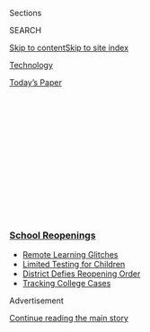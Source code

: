 <div id="app">

<div>

<div>

<div>

<div class="NYTAppHideMasthead css-1q2w90k e1suatyy0">

<div class="section css-ui9rw0 e1suatyy2">

<div class="css-eph4ug er09x8g0">

<div class="css-6n7j50">

</div>

<span class="css-1dv1kvn">Sections</span>

<div class="css-10488qs">

<span class="css-1dv1kvn">SEARCH</span>

</div>

[Skip to content](#site-content)[Skip to site
index](#site-index)

</div>

<div id="masthead-section-label" class="css-1wr3we4 eaxe0e00">

[Technology](https://www.nytimes3xbfgragh.onion/section/technology)

</div>

<div class="css-10698na e1huz5gh0">

</div>

</div>

<div id="masthead-bar-one" class="section hasLinks css-15hmgas e1csuq9d3">

<div class="css-uqyvli e1csuq9d0">

</div>

<div class="css-1uqjmks e1csuq9d1">

</div>

<div class="css-9e9ivx">

[](https://myaccount.nytimes3xbfgragh.onion/auth/login?response_type=cookie&client_id=vi)

</div>

<div class="css-1bvtpon e1csuq9d2">

[Today’s
Paper](https://www.nytimes3xbfgragh.onion/section/todayspaper)

</div>

</div>

</div>

</div>

<div data-aria-hidden="false">

<div id="site-content" data-role="main">

<div>

<div class="css-1aor85t" style="opacity:0.000000001;z-index:-1;visibility:hidden">

<div class="css-1hqnpie">

<div class="css-epjblv">

<span class="css-17xtcya">[Technology](/section/technology)</span><span class="css-x15j1o">|</span><span class="css-fwqvlz">Social
Media Shaming Your
College</span>

</div>

<div class="css-k008qs">

<div class="css-1iwv8en">

<span class="css-18z7m18"></span>

<div>

</div>

</div>

<span class="css-1n6z4y">https://nyti.ms/2ZlTwkw</span>

<div class="css-1705lsu">

<div class="css-4xjgmj">

<div class="css-4skfbu" data-role="toolbar" data-aria-label="Social Media Share buttons, Save button, and Comments Panel with current comment count" data-testid="share-tools">

  - 
  - 
  - 
  - 
    
    <div class="css-6n7j50">
    
    </div>

  - 

</div>

</div>

</div>

</div>

</div>

</div>

<div class="css-13pd83m">

<div class="css-l9svim">

### [<span class="css-pa1jbp"><span class="css-1rxm0ex">School</span><span class="css-1rxm0ex"> Reopenings</span></span>](https://www.nytimes3xbfgragh.onion/spotlight/schools-reopening?name=styln-coronavirus-schools-reopening&region=TOP_BANNER&block=storyline_menu_recirc&action=click&pgtype=Article&impression_id=bd7fd850-f4bd-11ea-b11e-678a241facd9&variant=undefined)

  - <span class="css-1qkutce">[Remote Learning
    Glitches](https://www.nytimes3xbfgragh.onion/2020/09/08/us/school-districts-cyberattacks-glitches.html?name=styln-coronavirus-schools-reopening&region=TOP_BANNER&block=storyline_menu_recirc&action=click&pgtype=Article&impression_id=bd7fff60-f4bd-11ea-b11e-678a241facd9&variant=undefined)</span>
  - <span class="css-1qkutce">[Limited Testing for
    Children](https://www.nytimes3xbfgragh.onion/2020/09/08/upshot/children-testing-shortfalls-virus.html?name=styln-coronavirus-schools-reopening&region=TOP_BANNER&block=storyline_menu_recirc&action=click&pgtype=Article&impression_id=bd7fff61-f4bd-11ea-b11e-678a241facd9&variant=undefined)</span>
  - <span class="css-1qkutce">[District Defies Reopening
    Order](https://www.nytimes3xbfgragh.onion/2020/09/10/us/des-moines-school-opening-coronavirus.html?name=styln-coronavirus-schools-reopening&region=TOP_BANNER&block=storyline_menu_recirc&action=click&pgtype=Article&impression_id=bd7fff62-f4bd-11ea-b11e-678a241facd9&variant=undefined)</span>
  - <span class="css-1qkutce">[Tracking College
    Cases](https://www.nytimes3xbfgragh.onion/interactive/2020/us/covid-college-cases-tracker.html?name=styln-coronavirus-schools-reopening&region=TOP_BANNER&block=storyline_menu_recirc&action=click&pgtype=Article&impression_id=bd7fff63-f4bd-11ea-b11e-678a241facd9&variant=undefined)</span>

</div>

</div>

<div id="top-wrapper" class="css-1sy8kpn">

<div id="top-slug" class="css-l9onyx">

Advertisement

</div>

[Continue reading the main
story](#after-top)

<div class="ad top-wrapper" style="text-align:center;height:100%;display:block;min-height:250px">

<div id="top" class="place-ad" data-position="top" data-size-key="top">

</div>

</div>

<div id="after-top">

</div>

</div>

<div>

<div id="sponsor-wrapper" class="css-1hyfx7x">

<div id="sponsor-slug" class="css-19vbshk">

Supported by

</div>

[Continue reading the main
story](#after-sponsor)

<div id="sponsor" class="ad sponsor-wrapper" style="text-align:center;height:100%;display:block">

</div>

<div id="after-sponsor">

</div>

</div>

<div class="css-186x18t">

on tech

</div>

<div class="css-1vkm6nb ehdk2mb0">

# Social Media Shaming Your College

</div>

Students are using apps to shame their schools into better coronavirus
plans.

<div class="css-79elbk" data-testid="photoviewer-wrapper">

<div class="css-z3e15g" data-testid="photoviewer-wrapper-hidden">

</div>

<div class="css-1a48zt4 ehw59r15" data-testid="photoviewer-children">

![<span class="css-cnj6d5 e1z0qqy90" itemprop="copyrightHolder"><span class="css-1ly73wi e1tej78p0">Credit...</span><span><span>Jonathan
Djob
Nkondo</span></span></span>](https://static01.graylady3jvrrxbe.onion/images/2020/09/10/business/10ontech-still/10ontech-still-articleLarge-v9.gif?quality=75&auto=webp&disable=upscale)

</div>

</div>

<div class="css-18e8msd">

<div class="css-vp77d3 epjyd6m0">

<div class="css-hus3qt ey68jwv0" data-aria-hidden="true">

[![Shira
Ovide](https://static01.graylady3jvrrxbe.onion/images/2020/03/18/reader-center/author-shira-ovide/author-shira-ovide-thumbLarge-v2.png
"Shira Ovide")](https://www.nytimes3xbfgragh.onion/by/shira-ovide)

</div>

<div class="css-1baulvz">

By [<span class="css-1baulvz last-byline" itemprop="name">Shira
Ovide</span>](https://www.nytimes3xbfgragh.onion/by/shira-ovide)

</div>

</div>

  - 
    
    <div class="css-ld3wwf e16638kd2">
    
    Sept. 10,
    2020
    
    </div>

  - 
    
    <div class="css-4xjgmj">
    
    <div class="css-d8bdto" data-role="toolbar" data-aria-label="Social Media Share buttons, Save button, and Comments Panel with current comment count" data-testid="share-tools">
    
      - 
      - 
      - 
      - 
        
        <div class="css-6n7j50">
        
        </div>
    
      - 
    
    </div>
    
    </div>

</div>

</div>

<div class="section meteredContent css-1r7ky0e" name="articleBody" itemprop="articleBody">

<div class="css-1fanzo5 StoryBodyCompanionColumn">

<div class="css-53u6y8">

*This article is part of the On Tech newsletter. You can* [*sign up
here*](https://www.nytimes3xbfgragh.onion/newsletters/signup/OT) *to
receive it weekdays.*

We’ve all seen [social media used to shame people we disagree
with](https://www.nytimes3xbfgragh.onion/2020/05/11/arts/social-distance-shaming.html).
Those milliseconds of tsk-tsking might feel good, but I doubt they’re
helpful.

Then my colleague [Natasha
Singer](https://www.nytimes3xbfgragh.onion/by/natasha-singer) told me
about pandemic shaming I can get behind.

College students are using TikTok, Twitter and other apps to embarrass
their
[universities](https://www.nytimes3xbfgragh.onion/2020/09/10/health/university-illinois-covid.html)
when they fail to care for people who have been isolated in special
[Covid-19](https://www.nytimes3xbfgragh.onion/2020/09/10/health/university-illinois-covid.html)
dorms or are in quarantine units because of a possible exposure.

Natasha, who wrote this week about [universities botching on-campus
quarantines](https://www.nytimes3xbfgragh.onion/2020/09/09/business/colleges-coronavirus-dormitories-quarantine.html),
talked to me about how young people — often being shamed for acting
irresponsibly in the pandemic — are now turning the tables on the
grown-ups, and how colleges are sometimes over-relying on technology
that doesn’t do much to protect students.

**Shira: Tell me your tales of students using social media to shame
their schools.**

**Natasha:** Many people have seen the online videos of students stuck
in quarantine or isolation documenting [crummy or nonexistent
university-provided
meals](https://www.nytimes3xbfgragh.onion/2020/08/22/nyregion/coronavirus-tiktok-college-quarantine-food.html).

</div>

</div>

<div class="css-1fanzo5 StoryBodyCompanionColumn">

<div class="css-53u6y8">

But what I found went deeper: Sick students are making videos about how
they felt universities [abandoned
them](https://dailyiowan.com/2020/08/20/i-felt-like-a-guinea-pig-students-awful-quarantine-experience-prompts-university-of-iowa-apology/)
once they tested positive and moved into special Covid dorms.

And there are a bunch of students who shared online their shock that
virus-infected students or people who were waiting for tests were
[assigned to share a
room](https://twitter.com/volkporter/status/1295899925209899009),
bathroom or
[dorm](https://twitter.com/sarahortbal/status/1298099716127895553) —
conditions that they worried could foster infections. In some cases,
their colleges then improved services for quarantined students.

**College students are also being shamed on social media for their
behavior.**

Yes, some kids are
[partying](https://www.nbcnews.com/news/us-news/more-20-nyu-students-suspended-breaking-coronavirus-rules-school-says-n1239443)
or [going to bars in large numbers without
masks](https://www.al.com/news/2020/08/this-has-to-become-a-cause-careless-partying-at-ua-leads-to-campus-restrictions.html).
But epidemiologists said some schools also made the risks worse by
failing to make systemic changes to help curtail the virus. They also
said some schools have significantly reduced occupancy in dorms, a
change that could help hinder outbreaks.

<div id="NYT_MAIN_CONTENT_1_REGION" class="css-9tf9ac">

<div>

</div>

</div>

**Sending infected students home is dangerous because it** **[risks
spreading the coronavirus to their families and
communities](https://www.nytimes3xbfgragh.onion/2020/09/09/briefing/astrazeneca-california-wildfires-justice-department-your-wednesday-briefing.html).
What should colleges do?**

Public health experts say the best practice is for schools to care for
the mental and physical health of students who are quarantined, and not
leave them to fend for themselves.

</div>

</div>

<div class="css-1fanzo5 StoryBodyCompanionColumn">

<div class="css-53u6y8">

Many schools didn’t seem to have a plan in place to closely monitor and
care for students in isolation dorms, and hadn’t envisioned what it’s
like for an 18-year-old who gets sick and feels cut off.

**What are examples of colleges that did make useful changes?**

Tulane University has nurses on staff 24-7 in a dorm for students with
infections. The nurses deliver meals three times a day and check on
students to make sure they’re OK.

Tufts University created modular, individual isolation housing units in
a parking lot for students with virus infections. School officials said
they didn’t want to put sick students in old dorms that lacked elevators
— which might be needed to transport a student to a hospital.

**You previously reported on workplaces** **[trying to protect
employees](https://www.nytimes3xbfgragh.onion/2020/06/22/business/virus-office-workplace-return.html)**
**from the coronavirus. How are colleges acting differently or the
same?**

One similarity is that workplaces have used a lot of [unproven or iffy
technology](https://www.nytimes3xbfgragh.onion/2020/05/11/technology/coronavirus-worker-testing-privacy.html),
like fever screening devices, that make people feel safer but might not
actually do much to mitigate coronavirus risks. Universities are now
[going ahead with some of the same
technologies](https://www.nytimes3xbfgragh.onion/2020/08/19/business/alabama-uab-coronavirus-tests.html),
when they could be using a more proven technique: frequent virus
testing.

*If you don’t already get this newsletter in your inbox,* [*please sign
up here*](https://www.nytimes3xbfgragh.onion/newsletters/signup/OT)*.*

-----

## Why your wildfire photos don’t look like real life

The sky in places on the West Coast turned a [murky orange this week
because of
wildfires](https://www.nytimes3xbfgragh.onion/2020/09/09/us/pictures-photos-california-fires.html).
But some people said that photos they took on their phones made their
apocalyptic skies look almost normal.

</div>

</div>

<div class="css-1fanzo5 StoryBodyCompanionColumn">

<div class="css-53u6y8">

What gives? Well, digital cameras try to take snapshots that look better
than reality.

“Any camera doesn’t see exactly what the human eye sees; it’s not an
exact duplication,” [James
Estrin](https://www.nytimes3xbfgragh.onion/by/james-estrin), a staff
photographer for The New York Times, told me. Most smartphones, he said,
are “programmed to make the most pleasing photos for people, and that
usually means a bright blue sky.”

Imagine the software in your smartphone camera digesting that [eerie
orange hue](https://twitter.com/AirDistrict/status/1303746736414883840),
and figuring that is not how the sky is supposed to look. That’s why
some people were having trouble capturing how scary it looked outside
their
windows.

<div id="NYT_MAIN_CONTENT_3_REGION" class="css-9tf9ac">

<div>

<div id="styln-prism-freeform-1596575370630" class="section interactive-content interactive-size-medium css-1ftcdic">

<div class="css-17ih8de interactive-body">

<div id="prism-freeform-block-55341" class="css-19mumt8" data-role="complementary" data-storyline="School Reopenings" data-truncated="false" tabindex="0">

<div class="css-a8d9oz">

<div>

[](https://www.nytimes3xbfgragh.onion/spotlight/schools-reopening?action=click&pgtype=Article&state=default&region=MAIN_CONTENT_3&context=storylines_keepup)

### School Reopenings ›

#### Back to School

Updated Sept. 11, 2020

The latest on how schools are reopening amid the pandemic.

  -   - School officials in Des Moines are refusing to hold in-person
        classes, [despite an order from Iowa’s governor and a judge’s
        ruling](https://www.nytimes3xbfgragh.onion/2020/09/10/us/des-moines-school-opening-coronavirus.html?action=click&pgtype=Article&state=default&region=MAIN_CONTENT_3&context=storylines_keepup),
        risking school funding and their jobs because they think it’s
        unsafe.
      - The University of Illinois at Urbana-Champaign had one of the
        most comprehensive plans by a major college to keep the virus
        under control. But it [failed to account for students
        partying](https://www.nytimes3xbfgragh.onion/2020/09/10/health/university-illinois-covid.html?action=click&pgtype=Article&state=default&region=MAIN_CONTENT_3&context=storylines_keepup).
      - College students are [using apps to shame their
        schools](https://www.nytimes3xbfgragh.onion/2020/09/10/technology/coronavirus-quarantines-college.html?action=click&pgtype=Article&state=default&region=MAIN_CONTENT_3&context=storylines_keepup) into
        better coronavirus plans.
      - For some families, the pandemic [has meant a return to their
        native
        languages](https://www.nytimes3xbfgragh.onion/2020/09/10/parenting/family-second-language-coronavirus.html?action=click&pgtype=Article&state=default&region=MAIN_CONTENT_3&context=storylines_keepup).

<div id="styln-survey-component-55341" class="styln-survey-component">

</div>

</div>

</div>

</div>

</div>

</div>

</div>

</div>

James said that most of the time, we [want cameras to tinker with our
snapshots](https://www.washingtonpost.com/technology/2018/11/14/your-smartphone-photos-are-totally-fake-you-love-it/).
People like me who aren’t capable photographers don’t want to think
about exposure times, shutter speeds or color balance. And I want my
phone to make my photos less blurry or brighten images from a dark
restaurant. Reality is overrated.

But for people who are frustrated that their smartphones aren’t
accurately capturing what they see, there are apps like Snapseed and
Halide that let people adjust the color on their smartphone-shot photos.
(Check out these [before-and-after app-adjusted
shots](https://twitter.com/sarahfrier/status/1303706996873461760) from a
Bloomberg News journalist in San Francisco.)

James said apps like Photos included on iPhones have edit options, and
choosing “warmer” colors will restore those photos of the orange skies
to something closer to what people see with their own eyes.

“They are extraordinary cameras in general,” James said about our
smartphones. Some of his iPhone photos have been published in The Times,
too.

*You deserve more interesting and fun things for your ear holes. Let me
point you to “Sway,” a new podcast about power and influence from my
colleagues at Times Opinion and the tech journalist Kara Swisher.*
[*Check out the
trailer*](https://www.nytimes3xbfgragh.onion/2020/09/10/opinion/sway-kara-swisher-trailer.html)*.*

</div>

</div>

<div class="css-1fanzo5 StoryBodyCompanionColumn">

<div class="css-53u6y8">

-----

## Before we go …

  - **Who is responsible for workers who aren’t employees?** Uber and
    other “gig” companies classify their workers as contractors and not
    employees, leaving a legal gray area about who is responsible for
    injuries or mistreatment on the job.
    
    My colleagues Kellen Browning and Kate Conger write that a civil
    rights nonprofit is asking California regulators to step up
    protections for house cleaners who booked work through a gig app
    called Handy and said they were [sexually harassed by
    clients](https://www.nytimes3xbfgragh.onion/2020/09/10/business/handy-service-cleaners-harassment.html)
    and couldn’t get Handy to address it.

  - **He helps make sure “the babies” can do remote school:** Online
    school stinks, but the education news website The 74 has a lovely
    article about the [head of information technology for San Antonio’s
    schools](https://www.the74million.org/article/from-i-t-guy-to-mvp-the-pandemic-thrusts-san-antonio-isds-ken-thompson-into-the-center-of-the-action/).
    He helped prep teachers for remote instruction and set up a tech
    support help desk that fielded up to 1,400 calls from families on
    the first day of virtual school. He and other staff members refer to
    students, affectionately, as “the babies.”
    
    (I first read about this in The Times’s [Coronavirus Schools
    Briefing](https://www.nytimes3xbfgragh.onion/2020/09/09/us/schools-reopening-coronavirus.html),
    which you should [sign
    up](https://www.nytimes3xbfgragh.onion/newsletters/coronavirus-schools-briefing)
    for\!)

  - **“We need ways to politely disconnect.”** YES, PLEASE, to this
    OneZero columnist’s plea for [universal digital “away
    messages.”](https://onezero.medium.com/now-is-the-time-to-bring-back-away-messages-d53b3fcf0af3)
    These pop-up notices, popularized by 2000s-era AOL, automatically
    notify people who are emailing, messaging and texting us that we are
    trying not to be distracted and will read all that stuff later. Or
    never.

### <span>Hugs to this</span>

I envy [the life of Tiptoe the 175-pound
tortoise](https://www.tiktok.com/@caitlindorann/video/6866129235405245702?_d=secCgsIARCbDRgBIAIoARI%2BCjwkb1OiMDqnufxPGDyf3tc4Sx0KYUTRMxXC2zak%2BQx1xVyp4PXqIZn7N7NvJcV%2FgsFY2olKQMBxp9XhwhYaAA%3D%3D&language=en&preview_pb=0&sec_user_id=MS4wLjABAAAAMRA6cray9TND3Cj4-GeI-c6RkJGLCHeGC0tcYt2Htx6QIRj5ul4usQ41y9ncry57&share_app_name=musically&share_item_id=6866129235405245702&share_link_id=befd23d1-d72e-48a0-9419-13638bb45a8d&timestamp=1599097671&u_code=dbilh20db37fag&user_id=6811584884517651461&utm_campaign=client_share&utm_medium=android&utm_source=copy&source=h5_m),
whose big outing was a stroll across the street — motivated by his
“walking snackies.”

-----

*We want to hear from you. Tell us what you think of this newsletter and
what else you’d like us to explore. You can reach us at*
[*ontech@NYTimes.com.*](mailto:ontech@NYTimes.com?subject=On%20Tech%20Feedback)
**

*If you don’t already get this newsletter in your inbox,* [*please sign
up here*](https://www.nytimes3xbfgragh.onion/newsletters/signup/OT)*.*

</div>

</div>

</div>

<div>

</div>

<div>

</div>

<div>

</div>

<div>

<div id="bottom-wrapper" class="css-1ede5it">

<div id="bottom-slug" class="css-l9onyx">

Advertisement

</div>

[Continue reading the main
story](#after-bottom)

<div id="bottom" class="ad bottom-wrapper" style="text-align:center;height:100%;display:block;min-height:90px">

</div>

<div id="after-bottom">

</div>

</div>

</div>

</div>

</div>

## Site Index

<div>

</div>

## Site Information Navigation

  - [© <span>2020</span> <span>The New York Times
    Company</span>](https://help.nytimes3xbfgragh.onion/hc/en-us/articles/115014792127-Copyright-notice)

<!-- end list -->

  - [NYTCo](https://www.nytco.com/)
  - [Contact
    Us](https://help.nytimes3xbfgragh.onion/hc/en-us/articles/115015385887-Contact-Us)
  - [Work with us](https://www.nytco.com/careers/)
  - [Advertise](https://nytmediakit.com/)
  - [T Brand Studio](http://www.tbrandstudio.com/)
  - [Your Ad
    Choices](https://www.nytimes3xbfgragh.onion/privacy/cookie-policy#how-do-i-manage-trackers)
  - [Privacy](https://www.nytimes3xbfgragh.onion/privacy)
  - [Terms of
    Service](https://help.nytimes3xbfgragh.onion/hc/en-us/articles/115014893428-Terms-of-service)
  - [Terms of
    Sale](https://help.nytimes3xbfgragh.onion/hc/en-us/articles/115014893968-Terms-of-sale)
  - [Site
    Map](https://spiderbites.nytimes3xbfgragh.onion)
  - [Help](https://help.nytimes3xbfgragh.onion/hc/en-us)
  - [Subscriptions](https://www.nytimes3xbfgragh.onion/subscription?campaignId=37WXW)

</div>

</div>

</div>

</div>
